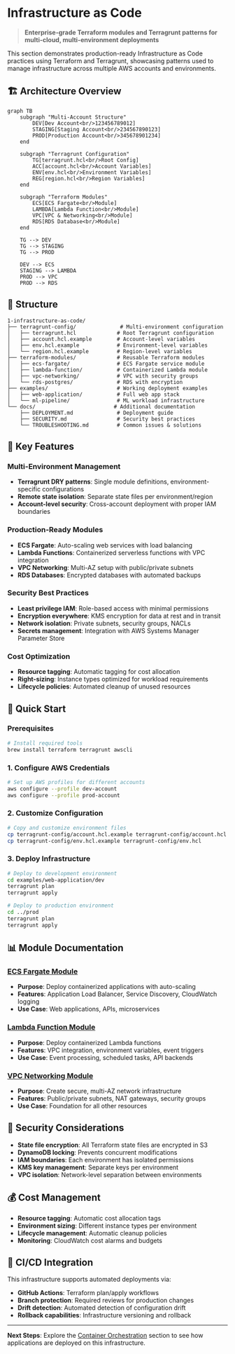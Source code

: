 # Infrastructure as Code

> **Enterprise-grade Terraform modules and Terragrunt patterns for multi-cloud, multi-environment deployments**

This section demonstrates production-ready Infrastructure as Code practices using Terraform and Terragrunt, showcasing patterns used to manage infrastructure across multiple AWS accounts and environments.

## 🏗️ Architecture Overview

```mermaid
graph TB
    subgraph "Multi-Account Structure"
        DEV[Dev Account<br/>123456789012]
        STAGING[Staging Account<br/>234567890123]
        PROD[Production Account<br/>345678901234]
    end
    
    subgraph "Terragrunt Configuration"
        TG[terragrunt.hcl<br/>Root Config]
        ACC[account.hcl<br/>Account Variables]
        ENV[env.hcl<br/>Environment Variables]
        REG[region.hcl<br/>Region Variables]
    end
    
    subgraph "Terraform Modules"
        ECS[ECS Fargate<br/>Module]
        LAMBDA[Lambda Function<br/>Module]
        VPC[VPC & Networking<br/>Module]
        RDS[RDS Database<br/>Module]
    end
    
    TG --> DEV
    TG --> STAGING
    TG --> PROD
    
    DEV --> ECS
    STAGING --> LAMBDA
    PROD --> VPC
    PROD --> RDS
```

## 📁 Structure

```
1-infrastructure-as-code/
├── terragrunt-config/              # Multi-environment configuration
│   ├── terragrunt.hcl             # Root Terragrunt configuration
│   ├── account.hcl.example        # Account-level variables
│   ├── env.hcl.example            # Environment-level variables
│   └── region.hcl.example         # Region-level variables
├── terraform-modules/             # Reusable Terraform modules
│   ├── ecs-fargate/               # ECS Fargate service module
│   ├── lambda-function/           # Containerized Lambda module
│   ├── vpc-networking/            # VPC with security groups
│   └── rds-postgres/              # RDS with encryption
├── examples/                      # Working deployment examples
│   ├── web-application/           # Full web app stack
│   └── ml-pipeline/               # ML workload infrastructure
└── docs/                         # Additional documentation
    ├── DEPLOYMENT.md              # Deployment guide
    ├── SECURITY.md                # Security best practices
    └── TROUBLESHOOTING.md         # Common issues & solutions
```

## 🎯 Key Features

### **Multi-Environment Management**
- **Terragrunt DRY patterns**: Single module definitions, environment-specific configurations
- **Remote state isolation**: Separate state files per environment/region
- **Account-level security**: Cross-account deployment with proper IAM boundaries

### **Production-Ready Modules**
- **ECS Fargate**: Auto-scaling web services with load balancing
- **Lambda Functions**: Containerized serverless functions with VPC integration
- **VPC Networking**: Multi-AZ setup with public/private subnets
- **RDS Databases**: Encrypted databases with automated backups

### **Security Best Practices**
- **Least privilege IAM**: Role-based access with minimal permissions
- **Encryption everywhere**: KMS encryption for data at rest and in transit
- **Network isolation**: Private subnets, security groups, NACLs
- **Secrets management**: Integration with AWS Systems Manager Parameter Store

### **Cost Optimization**
- **Resource tagging**: Automatic tagging for cost allocation
- **Right-sizing**: Instance types optimized for workload requirements
- **Lifecycle policies**: Automated cleanup of unused resources

## 🚀 Quick Start

### Prerequisites
```bash
# Install required tools
brew install terraform terragrunt awscli
```

### 1. Configure AWS Credentials
```bash
# Set up AWS profiles for different accounts
aws configure --profile dev-account
aws configure --profile prod-account
```

### 2. Customize Configuration
```bash
# Copy and customize environment files
cp terragrunt-config/account.hcl.example terragrunt-config/account.hcl
cp terragrunt-config/env.hcl.example terragrunt-config/env.hcl
```

### 3. Deploy Infrastructure
```bash
# Deploy to development environment
cd examples/web-application/dev
terragrunt plan
terragrunt apply

# Deploy to production environment  
cd ../prod
terragrunt plan
terragrunt apply
```

## 📊 Module Documentation

### [ECS Fargate Module](./terraform-modules/ecs-fargate/)
- **Purpose**: Deploy containerized applications with auto-scaling
- **Features**: Application Load Balancer, Service Discovery, CloudWatch logging
- **Use Case**: Web applications, APIs, microservices

### [Lambda Function Module](./terraform-modules/lambda-function/)
- **Purpose**: Deploy containerized Lambda functions
- **Features**: VPC integration, environment variables, event triggers
- **Use Case**: Event processing, scheduled tasks, API backends

### [VPC Networking Module](./terraform-modules/vpc-networking/)
- **Purpose**: Create secure, multi-AZ network infrastructure
- **Features**: Public/private subnets, NAT gateways, security groups
- **Use Case**: Foundation for all other resources

## 🔐 Security Considerations

- **State file encryption**: All Terraform state files are encrypted in S3
- **DynamoDB locking**: Prevents concurrent modifications
- **IAM boundaries**: Each environment has isolated permissions
- **KMS key management**: Separate keys per environment
- **VPC isolation**: Network-level separation between environments

## 💰 Cost Management

- **Resource tagging**: Automatic cost allocation tags
- **Environment sizing**: Different instance types per environment
- **Lifecycle management**: Automatic cleanup policies
- **Monitoring**: CloudWatch cost alarms and budgets

## 🔄 CI/CD Integration

This infrastructure supports automated deployments via:
- **GitHub Actions**: Terraform plan/apply workflows
- **Branch protection**: Required reviews for production changes
- **Drift detection**: Automated detection of configuration drift
- **Rollback capabilities**: Infrastructure versioning and rollback

---

**Next Steps**: Explore the [Container Orchestration](../2-container-orchestration/) section to see how applications are deployed on this infrastructure. 